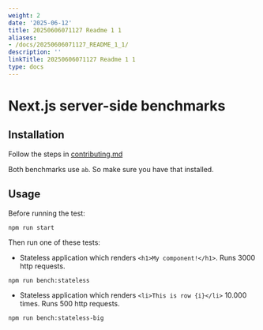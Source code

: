 ```yaml
---
weight: 2
date: '2025-06-12'
title: 20250606071127 Readme 1 1
aliases:
- /docs/20250606071127_README_1_1/
description: ''
linkTitle: 20250606071127 Readme 1 1
type: docs
---
```


# Next.js server-side benchmarks

## Installation

Follow the steps in [contributing.md](../../contributing.md)

Both benchmarks use `ab`. So make sure you have that installed.

## Usage

Before running the test:

```
npm run start
```

Then run one of these tests:

- Stateless application which renders `<h1>My component!</h1>`. Runs 3000 http requests.

```
npm run bench:stateless
```

- Stateless application which renders `<li>This is row {i}</li>` 10.000 times. Runs 500 http requests.

```
npm run bench:stateless-big
```
